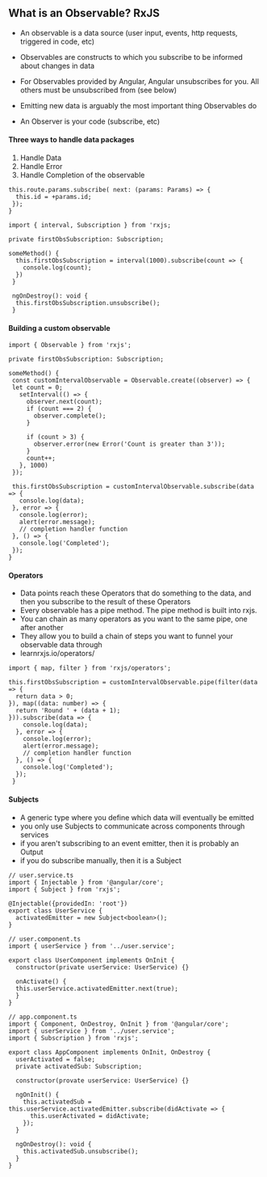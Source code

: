 ## What is an Observable? RxJS
- An observable is a data source (user input, events, http requests, triggered in code, etc)
- Observables are constructs to which you subscribe to be informed about changes in data
- For Observables provided by Angular, Angular unsubscribes for you. All others must be unsubscribed from (see below)
- Emitting new data is arguably the most important thing Observables do

- An Observer is your code (subscribe, etc)

#### Three ways to handle data packages
1. Handle Data
2. Handle Error
3. Handle Completion of the observable

```
this.route.params.subscribe( next: (params: Params) => {
  this.id = +params.id;
 });
}
```
```
import { interval, Subscription } from 'rxjs;

private firstObsSubscription: Subscription;

someMethod() {
  this.firstObsSubscription = interval(1000).subscribe(count => {
    console.log(count);
  })
 }
 
 ngOnDestroy(): void {
  this.firstObsSubscription.unsubscribe();
 }
 ```
 #### Building a custom observable
 ```
 import { Observable } from 'rxjs';
 
 private firstObsSubscription: Subscription;
 
 someMethod() {
  const customIntervalObservable = Observable.create((observer) => {
  let count = 0;
    setInterval(() => {
      observer.next(count);
      if (count === 2) {
        observer.complete();
      }
      
      if (count > 3) {
        observer.error(new Error('Count is greater than 3'));
      }
      count++;
    }, 1000)
  });
  
  this.firstObsSubscription = customIntervalObservable.subscribe(data => {
    console.log(data);
  }, error => {
    console.log(error);
    alert(error.message);
    // completion handler function
  }, () => {
    console.log('Completed');
  });
 }
```
#### Operators
- Data points reach these Operators that do something to the data, and then you subscribe to the result of these Operators
- Every observable has a pipe method. The pipe method is built into rxjs.
- You can chain as many operators as you want to the same pipe, one after another
- They allow you to build a chain of steps you want to funnel your observable data through
- learnrxjs.io/operators/

```
import { map, filter } from 'rxjs/operators';

this.firstObsSubscription = customIntervalObservable.pipe(filter(data => {
  return data > 0;
}), map((data: number) => {
  return 'Round ' + (data + 1);
})).subscribe(data => {
    console.log(data);
  }, error => {
    console.log(error);
    alert(error.message);
    // completion handler function
  }, () => {
    console.log('Completed');
  });
 }
 ```
 #### Subjects
 - A generic type where you define which data will eventually be emitted
 - you only use Subjects to communicate across components through services
 - if you aren't subscribing to an event emitter, then it is probably an Output
 - if you do subscribe manually, then it is a Subject
```
// user.service.ts
import { Injectable } from '@angular/core';
import { Subject } from 'rxjs';

@Injectable({providedIn: 'root'})
export class UserService {
  activatedEmitter = new Subject<boolean>();
}
```
```
// user.component.ts
import { userService } from '../user.service';

export class UserComponent implements OnInit {
  constructor(private userService: UserService) {}
  
  onActivate() {
  this.userService.activatedEmitter.next(true);
  }
}
```
```
// app.component.ts
import { Component, OnDestroy, OnInit } from '@angular/core';
import { userService } from '../user.service';
import { Subscription } from 'rxjs';

export class AppComponent implements OnInit, OnDestroy {
  userActivated = false;
  private activatedSub: Subscription;
  
  constructor(provate userService: UserService) {}
  
  ngOnInit() {
    this.activatedSub = this.userService.activatedEmitter.subscribe(didActivate => {
      this.userActivated = didActivate;
    });
  }
  
  ngOnDestroy(): void {
    this.activatedSub.unsubscribe();
  }
}
```

